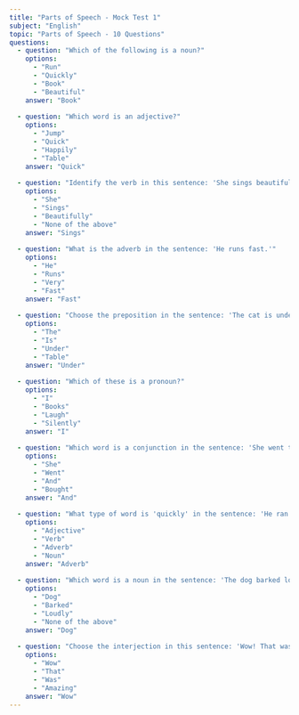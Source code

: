 ```yaml
---
title: "Parts of Speech - Mock Test 1"
subject: "English"
topic: "Parts of Speech - 10 Questions"
questions:
  - question: "Which of the following is a noun?"
    options:
      - "Run"
      - "Quickly"
      - "Book"
      - "Beautiful"
    answer: "Book"
  
  - question: "Which word is an adjective?"
    options:
      - "Jump"
      - "Quick"
      - "Happily"
      - "Table"
    answer: "Quick"
  
  - question: "Identify the verb in this sentence: 'She sings beautifully.'"
    options:
      - "She"
      - "Sings"
      - "Beautifully"
      - "None of the above"
    answer: "Sings"
  
  - question: "What is the adverb in the sentence: 'He runs fast.'"
    options:
      - "He"
      - "Runs"
      - "Very"
      - "Fast"
    answer: "Fast"
  
  - question: "Choose the preposition in the sentence: 'The cat is under the table.'"
    options:
      - "The"
      - "Is"
      - "Under"
      - "Table"
    answer: "Under"
  
  - question: "Which of these is a pronoun?"
    options:
      - "I"
      - "Books"
      - "Laugh"
      - "Silently"
    answer: "I"
  
  - question: "Which word is a conjunction in the sentence: 'She went to the store and bought some milk.'"
    options:
      - "She"
      - "Went"
      - "And"
      - "Bought"
    answer: "And"
  
  - question: "What type of word is 'quickly' in the sentence: 'He ran quickly.'"
    options:
      - "Adjective"
      - "Verb"
      - "Adverb"
      - "Noun"
    answer: "Adverb"
  
  - question: "Which word is a noun in the sentence: 'The dog barked loudly.'"
    options:
      - "Dog"
      - "Barked"
      - "Loudly"
      - "None of the above"
    answer: "Dog"
  
  - question: "Choose the interjection in this sentence: 'Wow! That was amazing.'"
    options:
      - "Wow"
      - "That"
      - "Was"
      - "Amazing"
    answer: "Wow"
---
```

